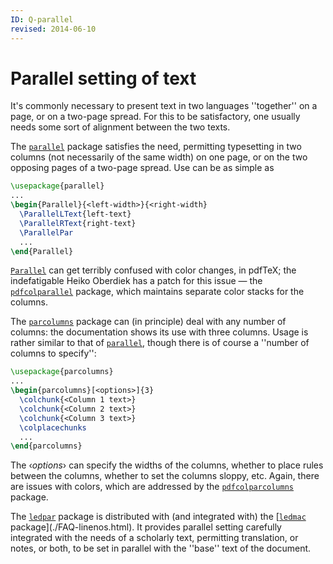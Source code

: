 ```yaml
---
ID: Q-parallel
revised: 2014-06-10
---
```

# Parallel setting of text

It's commonly necessary to present text in two languages ''together'' on a
page, or on a two-page spread.  For this to be satisfactory, one usually
needs some sort of alignment between the two texts.

The [`parallel`](https://ctan.org/pkg/parallel) package satisfies the need, permitting
typesetting in two columns (not necessarily of the same width) on one
page, or on the two opposing pages of a two-page spread.  Use can be
as simple as
```latex
\usepackage{parallel}
...
\begin{Parallel}{<left-width>}{<right-width}
  \ParallelLText{left-text}
  \ParallelRText{right-text}
  \ParallelPar
  ...
\end{Parallel}
```
[`Parallel`](https://ctan.org/pkg/Parallel) can get terribly confused with color changes, in
pdfTeX; the indefatigable Heiko Oberdiek has a patch for this
issue&nbsp;&mdash; the [`pdfcolparallel`](https://ctan.org/pkg/pdfcolparallel) package, which maintains
separate color stacks for the columns.

The [`parcolumns`](https://ctan.org/pkg/parcolumns) package can (in principle) deal with any
number of columns: the documentation shows its use with three
columns.  Usage is rather similar to that of [`parallel`](https://ctan.org/pkg/parallel),
though there is of course a ''number of columns to specify'':
```latex
\usepackage{parcolumns}
...
\begin{parcolumns}[<options>]{3}
  \colchunk{<Column 1 text>}
  \colchunk{<Column 2 text>}
  \colchunk{<Column 3 text>}
  \colplacechunks
  ...
\end{parcolumns}
```
The &lsaquo;_options_&rsaquo; can specify the widths of the columns, whether to
place rules between the columns, whether to set the columns sloppy,
etc.  Again, there are issues with colors, which are addressed by the
[`pdfcolparcolumns`](https://ctan.org/pkg/pdfcolparcolumns) package.

The [`ledpar`](https://ctan.org/pkg/ledpar) package is distributed with (and integrated with)
the [[`ledmac`](https://ctan.org/pkg/ledmac) package](./FAQ-linenos.html).  It provides parallel
setting carefully integrated with the needs of a scholarly text,
permitting translation, or notes, or both, to be set in parallel with
the ''base'' text of the document.

